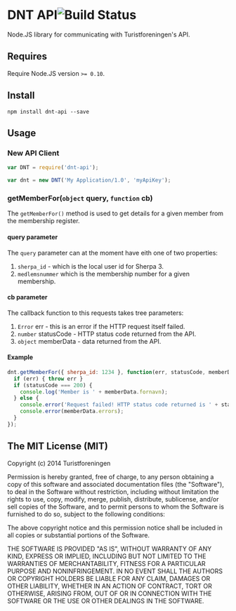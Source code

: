 DNT API![Build Status](https://drone.io/github.com/Turistforeningen/node-dnt-api/status.png)
===========

Node.JS library for communicating with Turistforeningen's API.

## Requires

Require Node.JS version `>= 0.10`.

## Install

```
npm install dnt-api --save
```

## Usage

### New API Client

```javascript
var DNT = require('dnt-api');

var dnt = new DNT('My Application/1.0', 'myApiKey');
```

### getMemberFor(`object` query, `function` cb)

The `getMemberFor()` method is used to get details for a given member from the
membership register.

#### query parameter

The `query` parameter can at the moment have eith one of two properties:

1. `sherpa_id` - which is the local user id for Sherpa 3.
2. `medlemsnummer` which is the membership number for a given membership.

#### cb parameter

The callback function to this requests takes tree parameters:

1. `Error` err - this is an error if the HTTP request itself failed.
2. `number` statusCode - HTTP status code returned from the API.
3. `object` memberData - data returned from the API.

#### Example

```javascript
dnt.getMemberFor({ sherpa_id: 1234 }, function(err, statusCode, memberData) {
  if (err) { throw err }
  if (statusCode === 200) {
    console.log('Member is ' + memberData.fornavn);
  } else {
    console.error('Request failed! HTTP status code returned is ' + statusCode);
    console.error(memberData.errors);
  }
});
```

## The MIT License (MIT)

Copyright (c) 2014 Turistforeningen

Permission is hereby granted, free of charge, to any person obtaining a copy of
this software and associated documentation files (the "Software"), to deal in
the Software without restriction, including without limitation the rights to
use, copy, modify, merge, publish, distribute, sublicense, and/or sell copies of
the Software, and to permit persons to whom the Software is furnished to do so,
subject to the following conditions:

The above copyright notice and this permission notice shall be included in all
copies or substantial portions of the Software.

THE SOFTWARE IS PROVIDED "AS IS", WITHOUT WARRANTY OF ANY KIND, EXPRESS OR
IMPLIED, INCLUDING BUT NOT LIMITED TO THE WARRANTIES OF MERCHANTABILITY, FITNESS
FOR A PARTICULAR PURPOSE AND NONINFRINGEMENT. IN NO EVENT SHALL THE AUTHORS OR
COPYRIGHT HOLDERS BE LIABLE FOR ANY CLAIM, DAMAGES OR OTHER LIABILITY, WHETHER
IN AN ACTION OF CONTRACT, TORT OR OTHERWISE, ARISING FROM, OUT OF OR IN
CONNECTION WITH THE SOFTWARE OR THE USE OR OTHER DEALINGS IN THE SOFTWARE.
